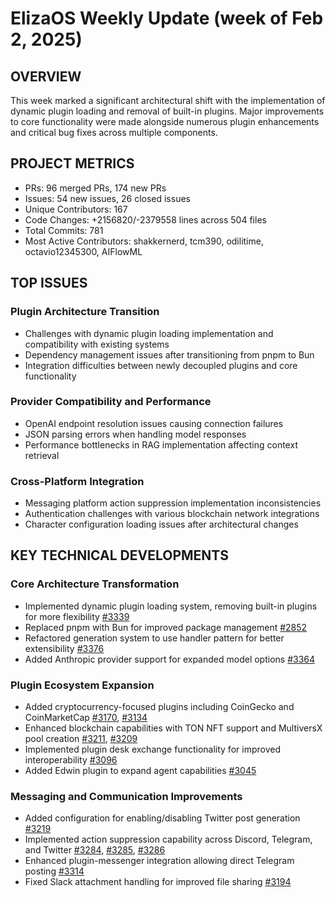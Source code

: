 # ElizaOS Weekly Update (week of Feb 2, 2025)

## OVERVIEW
This week marked a significant architectural shift with the implementation of dynamic plugin loading and removal of built-in plugins. Major improvements to core functionality were made alongside numerous plugin enhancements and critical bug fixes across multiple components.

## PROJECT METRICS
- PRs: 96 merged PRs, 174 new PRs
- Issues: 54 new issues, 26 closed issues
- Unique Contributors: 167
- Code Changes: +2156820/-2379558 lines across 504 files
- Total Commits: 781
- Most Active Contributors: shakkernerd, tcm390, odilitime, octavio12345300, AIFlowML

## TOP ISSUES

### Plugin Architecture Transition
- Challenges with dynamic plugin loading implementation and compatibility with existing systems
- Dependency management issues after transitioning from pnpm to Bun
- Integration difficulties between newly decoupled plugins and core functionality

### Provider Compatibility and Performance
- OpenAI endpoint resolution issues causing connection failures
- JSON parsing errors when handling model responses
- Performance bottlenecks in RAG implementation affecting context retrieval

### Cross-Platform Integration
- Messaging platform action suppression implementation inconsistencies
- Authentication challenges with various blockchain network integrations
- Character configuration loading issues after architectural changes

## KEY TECHNICAL DEVELOPMENTS

### Core Architecture Transformation
- Implemented dynamic plugin loading system, removing built-in plugins for more flexibility [#3339](https://github.com/elizaos/eliza/pull/3339)
- Replaced pnpm with Bun for improved package management [#2852](https://github.com/elizaos/eliza/pull/2852)
- Refactored generation system to use handler pattern for better extensibility [#3376](https://github.com/elizaos/eliza/pull/3376)
- Added Anthropic provider support for expanded model options [#3364](https://github.com/elizaos/eliza/pull/3364)

### Plugin Ecosystem Expansion
- Added cryptocurrency-focused plugins including CoinGecko and CoinMarketCap [#3170](https://github.com/elizaos/eliza/pull/3170), [#3134](https://github.com/elizaos/eliza/pull/3134)
- Enhanced blockchain capabilities with TON NFT support and MultiversX pool creation [#3211](https://github.com/elizaos/eliza/pull/3211), [#3209](https://github.com/elizaos/eliza/pull/3209)
- Implemented plugin desk exchange functionality for improved interoperability [#3096](https://github.com/elizaos/eliza/pull/3096)
- Added Edwin plugin to expand agent capabilities [#3045](https://github.com/elizaos/eliza/pull/3045)

### Messaging and Communication Improvements
- Added configuration for enabling/disabling Twitter post generation [#3219](https://github.com/elizaos/eliza/pull/3219)
- Implemented action suppression capability across Discord, Telegram, and Twitter [#3284](https://github.com/elizaos/eliza/pull/3284), [#3285](https://github.com/elizaos/eliza/pull/3285), [#3286](https://github.com/elizaos/eliza/pull/3286)
- Enhanced plugin-messenger integration allowing direct Telegram posting [#3314](https://github.com/elizaos/eliza/pull/3314)
- Fixed Slack attachment handling for improved file sharing [#3194](https://github.com/elizaos/eliza/pull/3194)